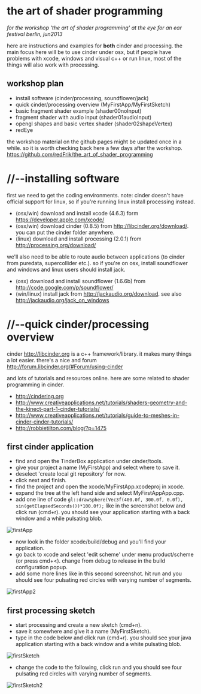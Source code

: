 the art of shader programming
=============================

_for the workshop 'the art of shader programming' at the eye for an ear festival berlin, jun2013_

here are instructions and examples for __both__ cinder and processing.  the main focus here will be to use cinder under osx, but if people have problems with xcode, windows and visual c++ or run linux, most of the things will also work with processing.

workshop plan
-------------

* install software (cinder/processing, soundflower/jack)
* quick cinder/processing overview (MyFirstApp/MyFirstSketch)
* basic fragment shader example (shader00noInput)
* fragment shader with audio input (shader01audioInput)
* opengl shapes and basic vertex shader (shader02shapeVertex)
* redEye

the workshop material on the github pages might be updated once in a while.  so it is worth checking back here a few days after the workshop.
<https://github.com/redFrik/the_art_of_shader_programming>

//--installing software
=======================

first we need to get the coding environments.  note: cinder doesn't have official support for linux, so if you're running linux install processing instead.
* (osx/win) download and install xcode (4.6.3) form <https://developer.apple.com/xcode/>
* (osx/win) download cinder (0.8.5) from <http://libcinder.org/download/>. you can put the cinder folder anywhere.
* (linux) download and install processing (2.0.1) from <http://processing.org/download/>

we'll also need to be able to route audio between applications (to cinder from puredata, supercollider etc.).  so if you're on osx, install soundflower and windows and linux users should install jack.
* (osx) download and install soundflower (1.6.6b) from <http://code.google.com/p/soundflower/>
* (win/linux) install jack from <http://jackaudio.org/download>. see also <http://jackaudio.org/jack_on_windows>

//--quick cinder/processing overview
====================================

cinder <http://libcinder.org> is a c++ framework/library.  it makes many things a lot easier.  there's a nice and forum <http://forum.libcinder.org/#Forum/using-cinder>

and lots of tutorials and resources online.  here are some related to shader programming in cinder.
* <http://cindering.org>
* <http://www.creativeapplications.net/tutorials/shaders-geometry-and-the-kinect-part-1-cinder-tutorials/>
* <http://www.creativeapplications.net/tutorials/guide-to-meshes-in-cinder-cinder-tutorials/>
* <http://robbietilton.com/blog/?p=1475>

first cinder application
------------------------
* find and open the TinderBox application under cinder/tools.
* give your project a name (MyFirstApp) and select where to save it.
* deselect 'create local git repository' for now.
* click next and finish.
* find the project and open the xcode/MyFirstApp.xcodeproj in xcode.
* expand the tree at the left hand side and select MyFirstAppApp.cpp.
* add one line of code `gl::drawSphere(Vec3f(400.0f, 300.0f, 0.0f), sin(getElapsedSeconds())*100.0f);` like in the screenshot below and click run (cmd+r).  you should see your application starting with a back window and a while pulsating blob.

![firstApp](https://raw.github.com/redFrik/the_art_of_shader_programming/master/cinder/firstApp.png)

* now look in the folder xcode/build/debug and you'll find your application.
* go back to xcode and select 'edit scheme' under menu product/scheme (or press cmd+<).  change from debug to release in the build configuration popup.
* add some more lines like in this second screenshot.  hit run and you should see four pulsating red circles with varying number of segments.

![firstApp2](https://raw.github.com/redFrik/the_art_of_shader_programming/master/cinder/firstApp2.png)

first processing sketch
-----------------------
* start processing and create a new sketch (cmd+n).
* save it somewhere and give it a name (MyFirstSketch).
* type in the code below and click run (cmd+r).  you should see your java application starting with a back window and a white pulsating blob.

![firstSketch](https://raw.github.com/redFrik/the_art_of_shader_programming/master/processing/firstSketch.png)

* change the code to the following, click run and you should see four pulsating red circles with varying number of segments.

![firstSketch2](https://raw.github.com/redFrik/the_art_of_shader_programming/master/processing/firstSketch2.png)
